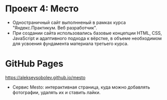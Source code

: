 # Проект 4: Место

* Одностраничный сайт выполнненый в рамках курса "Яндекс.Практикум. Веб разработчик".
* При создании сайта использовались базовые концепции HTML, CSS, JavaScript  и адаптивного подхода к вёрстке, в объеме  необходимом для усвоения фундамента материала  третьего курса.
# GitHub Pages
https://alekseysobolev.github.io/mesto
* Cервис Mesto: интерактивная страница, куда можно добавлять фотографии, удалять их и ставить лайки.

